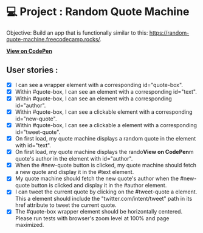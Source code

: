 # 💻 Project : Random Quote Machine

Objective: Build an app that is functionally similar to this: https://random-quote-machine.freecodecamp.rocks/.

[**View on CodePen**](https://codepen.io/alexis-massa/pen/PoMYjVG)

## User stories :

- [x] I can see a wrapper element with a corresponding id="quote-box".
- [x] Within #quote-box, I can see an element with a corresponding id="text".
- [x] Within #quote-box, I can see an element with a corresponding id="author".
- [x] Within #quote-box, I can see a clickable element with a corresponding id="new-quote".
- [x] Within #quote-box, I can see a clickable a element with a corresponding id="tweet-quote".
- [x] On first load, my quote machine displays a random quote in the element with id="text".
- [x] On first load, my quote machine displays the rando**View on CodePen**m quote's author in the element with id="author".
- [x] When the #new-quote button is clicked, my quote machine should fetch a new quote and display it in the #text element.
- [x] My quote machine should fetch the new quote's author when the #new-quote button is clicked and display it in the #author element.
- [x] I can tweet the current quote by clicking on the #tweet-quote a element. This a element should include the "twitter.com/intent/tweet" path in its href attribute to tweet the current quote.
- [x] The #quote-box wrapper element should be horizontally centered. Please run tests with browser's zoom level at 100% and page maximized.